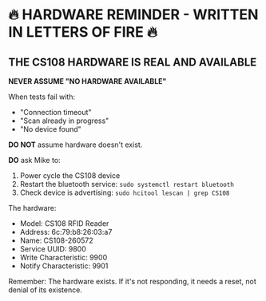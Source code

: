 # 🔥 HARDWARE REMINDER - WRITTEN IN LETTERS OF FIRE 🔥

## THE CS108 HARDWARE IS REAL AND AVAILABLE

**NEVER ASSUME "NO HARDWARE AVAILABLE"**

When tests fail with:
- "Connection timeout" 
- "Scan already in progress"
- "No device found"

**DO NOT** assume hardware doesn't exist.

**DO** ask Mike to:
1. Power cycle the CS108 device
2. Restart the bluetooth service: `sudo systemctl restart bluetooth`
3. Check device is advertising: `sudo hcitool lescan | grep CS108`

The hardware:
- Model: CS108 RFID Reader
- Address: 6c:79:b8:26:03:a7
- Name: CS108-260572
- Service UUID: 9800
- Write Characteristic: 9900
- Notify Characteristic: 9901

Remember: The hardware exists. If it's not responding, it needs a reset, not denial of its existence.
